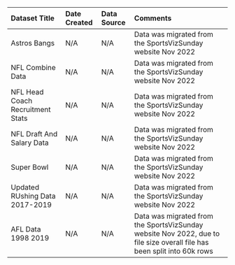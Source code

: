 |Dataset Title|Date Created|Data Source|Comments|
|:----|:---------|:---------|:---------|
|Astros Bangs|N/A|N/A|Data was migrated from the SportsVizSunday website Nov 2022|
|NFL Combine Data|N/A|N/A|Data was migrated from the SportsVizSunday website Nov 2022|
|NFL Head Coach Recruitment Stats|N/A|N/A|Data was migrated from the SportsVizSunday website Nov 2022|
|NFL Draft And Salary Data|N/A|N/A|Data was migrated from the SportsVizSunday website Nov 2022|
|Super Bowl|N/A|N/A|Data was migrated from the SportsVizSunday website Nov 2022|
|Updated RUshing Data 2017-2019|N/A|N/A|Data was migrated from the SportsVizSunday website Nov 2022|
|AFL Data 1998 2019|N/A|N/A|Data was migrated from the SportsVizSunday website Nov 2022, due to file size overall file has been split into 60k rows|
